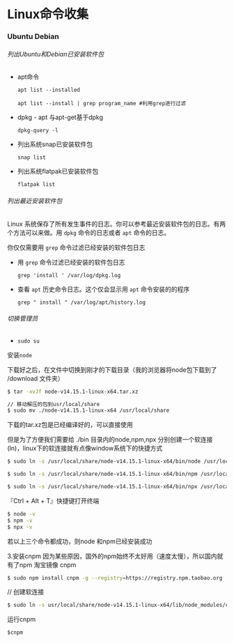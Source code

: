 # Linux命令收集

### Ubuntu Debian

###### 列出Ubuntu和Debian已安装软件包

- apt命令

  `apt list --installed`

  `apt list --install | grep program_name #利用grep进行过滤`

- dpkg - apt 与apt-get基于dpkg

  `dpkg-query -l`

- 列出系统snap已安装软件包

  `snap list`

- 列出系统flatpak已安装软件包

  `flatpak list`

###### 列出最近安装软件包

Linux 系统保存了所有发生事件的日志。你可以参考最近安装软件包的日志。有两个方法可以来做。用 `dpkg` 命令的日志或者 `apt` 命令的日志。

你仅仅需要用 `grep` 命令过滤已经安装的软件包日志

- 用 `grep` 命令过滤已经安装的软件包日志

  `grep 'install ' /var/log/dpkg.log`

- 查看 `apt` 历史命令日志。这个仅会显示用 `apt` 命令安装的的程序

  `grep " install " /var/log/apt/history.log`

###### 切换管理员

- `sudo su`

安装`node`

下载好之后，在文件中切换到刚才的下载目录（我的浏览器将node包下载到了 /download 文件夹）

```bash
$ tar -xvJf node-v14.15.1-linux-x64.tar.xz

// 移动解压的包到usr/local/share
$ sudo mv ./node-v14.15.1-linux-x64 /usr/local/share
```


下载的tar.xz包是已经编译好的，可以直接使用

但是为了方便我们需要给 ./bin 目录内的node,npm,npx 分别创建一个软连接 (ln)，linux下的软连接就有点像window系统下的快捷方式

```bash
$ sudo ln -s /usr/local/share/node-v14.15.1-linux-x64/bin/node /usr/local/bin/node

$ sudo ln -s /usr/local/share/node-v14.15.1-linux-x64/bin/npm /usr/local/bin/npm

$ sudo ln -s /usr/local/share/node-v14.15.1-linux-x64/bin/npx /usr/local/bin/npx
```

『Ctrl + Alt + T』快捷键打开终端

```bash
$ node -v
$ npm -v
$ npx -v
```


若以上三个命令都成功，则node 和npm已经安装成功

3.安装cnpm
因为某些原因，国外的npm始终不太好用（速度太慢），所以国内就有了npm 淘宝镜像 cnpm

```bash
$ sudo npm install cnpm -g --registry=https://registry.npm.taobao.org
```

// 创建软连接

```bash
$ sudo ln -s usr/local/share/node-v14.15.1-linux-x64/lib/node_modules/cnpm/bin /usr/local/bin/cnpm
```

运行cnpm

```
$cnpm
```

